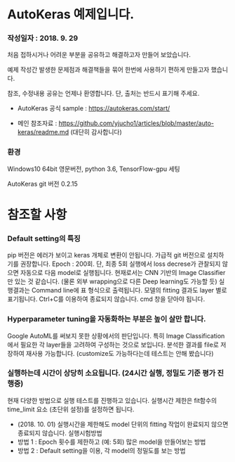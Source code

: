 # AutoKeras 예제입니다.

### 작성일자 : 2018. 9. 29

처음 접하시거나 어려운 부분을 공유하고 해결하고자 만들어 보았습니다.

예제 작성간 발생한 문제점과 해결책들을 묶어 한번에 사용하기 편하게 만들고자 했습니다.

참조, 수정내용 공유는 언제나 환영합니다. 단, 출처는 반드시 표기해 주세요.

- AutoKeras 공식 sample : https://autokeras.com/start/

- 메인 참조자료 : https://github.com/yjucho1/articles/blob/master/auto-keras/readme.md (대단히 감사합니다)

### 환경

Windows10 64bit 영문버전, python 3.6, TensorFlow-gpu 세팅

AutoKeras git 버전 0.2.15

# 참조할 사항

### Default setting의 특징
pip 버전은 에러가 보이고 keras 개체로 변환이 안됩니다. 가급적 git 버전으로 설치하기를 권장합니다.
Epoch : 200회. 단, 최종 5회 실행에서 loss decrese가 관찰되지 않으면 자동으로 다음 model로 실행됩니다.
현재로서는 CNN 기반의 Image Classifier만 있는 것 같습니다. (물론 외부 wrapping으로 다른 Deep learning도 가능할 듯)
실행결과는 Command line에 표 형식으로 출력됩니다. 모델의 fitting 결과도 layer 별로 표기됩니다.
Ctrl+C를 이용하여 종료되지 않습니다. cmd 창을 닫아야 됩니다.

### Hyperparameter tuning을 자동화하는 부분은 높이 살만 합니다.
Google AutoML를 써보지 못한 상황에서의 판단입니다.
특히 Image Classification에서 필요한 각 layer들을 고려하여 구성하는 것으로 보입니다.
분석한 결과를 file로 저장하여 재사용 가능합니다. (customize도 가능하다는데 테스트는 안해 봤습니다)

### 실행하는데 시간이 상당히 소요됩니다. (24시간 실행, 정밀도 기준 평가 진행중)
현재 다양한 방법으로 실행 테스트를 진행하고 있습니다.
실행시간 제한은 fit함수의 time_limit 요소 (초단위 설정)를 설정하면 됩니다.
- (2018. 10. 01) 실행시간을 제한해도 model 단위의 fitting 작업이 완료되지 않으면 종료되지 않습니다.
실행시험방법
- 방법 1 : Epoch 횟수를 제한하고 (예: 5회) 많은 model을 만들어보는 방법
- 방법 2 : Default setting을 이용, 각 model의 정밀도를 보는 방법
